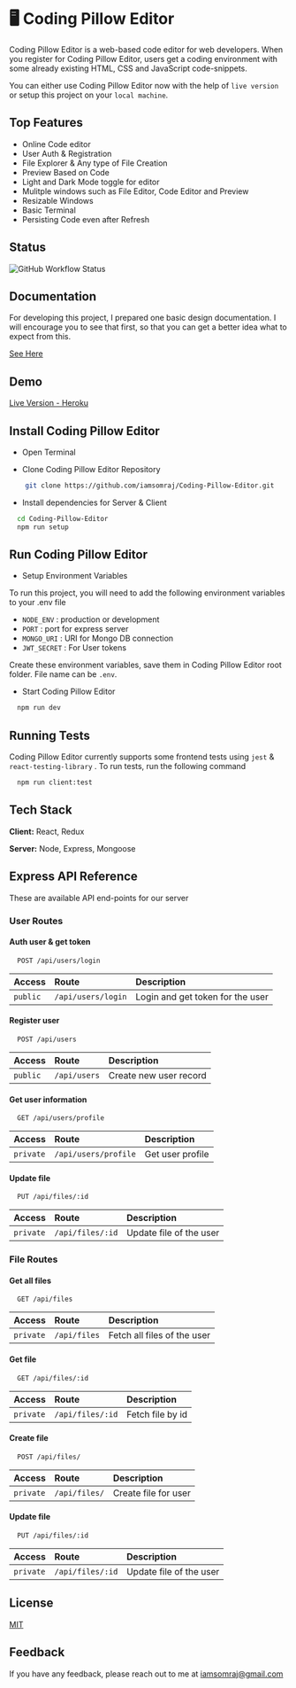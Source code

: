 # 🖥 Coding Pillow Editor

Coding Pillow Editor is a web-based code editor for web developers. When you register for Coding Pillow Editor, users get a coding environment with some already existing HTML, CSS and JavaScript code-snippets.

You can either use Coding Pillow Editor now with the help of `live version` or setup this project on your `local machine`.

## Top Features

- Online Code editor
- User Auth & Registration
- File Explorer & Any type of File Creation
- Preview Based on Code
- Light and Dark Mode toggle for editor
- Mulitple windows such as File Editor, Code Editor and Preview
- Resizable Windows
- Basic Terminal
- Persisting Code even after Refresh

## Status

![GitHub Workflow Status](https://img.shields.io/github/workflow/status/iamsomraj/Coding-Pillow-Editor/Deploy)

## Documentation

For developing this project, I prepared one basic design documentation. I will encourage you to see that first, so that you can get a better idea what to expect from this.

[See Here](https://viewer.diagrams.net/?highlight=0000ff&edit=_blank&layers=1&nav=1&page-id=aLTMR7fc0VPx1HaQVdGp&title=CodingPillowEditor.drawio#Uhttps%3A%2F%2Fdrive.google.com%2Fuc%3Fid%3D1LB5tqI6q0m9oAXTLk9yQuO8I8cNiopW-%26export%3Ddownload)

## Demo

[Live Version - Heroku](http://codingpilloweditor.herokuapp.com/)

## Install Coding Pillow Editor

- Open Terminal

- Clone Coding Pillow Editor Repository

```bash
    git clone https://github.com/iamsomraj/Coding-Pillow-Editor.git
```

- Install dependencies for Server & Client

```bash
  cd Coding-Pillow-Editor
  npm run setup
```

## Run Coding Pillow Editor

- Setup Environment Variables

To run this project, you will need to add the following environment variables to your .env file

- `NODE_ENV` : production or development
- `PORT` : port for express server
- `MONGO_URI` : URI for Mongo DB connection
- `JWT_SECRET` : For User tokens

Create these environment variables, save them in Coding Pillow Editor root folder. File name can be `.env`.

- Start Coding Pillow Editor

```bash
  npm run dev
```

## Running Tests

Coding Pillow Editor currently supports some frontend tests using `jest` & `react-testing-library` . To run tests, run the following command

```bash
  npm run client:test
```

## Tech Stack

**Client:** React, Redux

**Server:** Node, Express, Mongoose

## Express API Reference

These are available API end-points for our server

### User Routes

#### Auth user & get token

```http
  POST /api/users/login
```

| Access   | Route              | Description                      |
| :------- | :----------------- | :------------------------------- |
| `public` | `/api/users/login` | Login and get token for the user |

#### Register user

```http
  POST /api/users
```

| Access   | Route        | Description            |
| :------- | :----------- | :--------------------- |
| `public` | `/api/users` | Create new user record |

#### Get user information

```http
  GET /api/users/profile
```

| Access    | Route                | Description      |
| :-------- | :------------------- | :--------------- |
| `private` | `/api/users/profile` | Get user profile |

#### Update file

```http
  PUT /api/files/:id
```

| Access    | Route            | Description             |
| :-------- | :--------------- | :---------------------- |
| `private` | `/api/files/:id` | Update file of the user |

### File Routes

#### Get all files

```http
  GET /api/files
```

| Access    | Route        | Description                 |
| :-------- | :----------- | :-------------------------- |
| `private` | `/api/files` | Fetch all files of the user |

#### Get file

```http
  GET /api/files/:id
```

| Access    | Route            | Description      |
| :-------- | :--------------- | :--------------- |
| `private` | `/api/files/:id` | Fetch file by id |

#### Create file

```http
  POST /api/files/
```

| Access    | Route         | Description          |
| :-------- | :------------ | :------------------- |
| `private` | `/api/files/` | Create file for user |

#### Update file

```http
  PUT /api/files/:id
```

| Access    | Route            | Description             |
| :-------- | :--------------- | :---------------------- |
| `private` | `/api/files/:id` | Update file of the user |

## License

[MIT](https://choosealicense.com/licenses/mit/)

## Feedback

If you have any feedback, please reach out to me at iamsomraj@gmail.com
